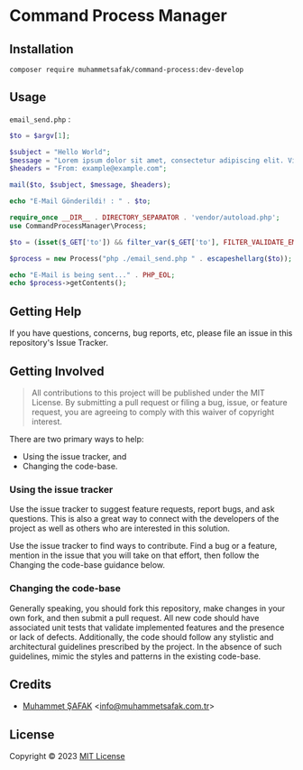 # Command Process Manager


## Installation

```
composer require muhammetsafak/command-process:dev-develop
```

## Usage

`email_send.php` : 

```php
$to = $argv[1];

$subject = "Hello World";
$message = "Lorem ipsum dolor sit amet, consectetur adipiscing elit. Vivamus sollicitudin varius dui, sit amet molestie justo pulvinar at. Nunc mi est, condimentum eget aliquet at, laoreet vel ipsum. Aliquam accumsan nulla at lorem consectetur, vitae venenatis justo rhoncus.";
$headers = "From: example@example.com";

mail($to, $subject, $message, $headers);

echo "E-Mail Gönderildi! : " . $to;
```

```php
require_once __DIR__ . DIRECTORY_SEPARATOR . 'vendor/autoload.php';
use CommandProcessManager\Process;

$to = (isset($_GET['to']) && filter_var($_GET['to'], FILTER_VALIDATE_EMAIL)) ? $_GET['to'] : 'test@example.com';

$process = new Process("php ./email_send.php " . escapeshellarg($to));

echo "E-Mail is being sent..." . PHP_EOL;
echo $process->getContents();
```


## Getting Help

If you have questions, concerns, bug reports, etc, please file an issue in this repository's Issue Tracker.

## Getting Involved

> All contributions to this project will be published under the MIT License. By submitting a pull request or filing a bug, issue, or feature request, you are agreeing to comply with this waiver of copyright interest.

There are two primary ways to help:

- Using the issue tracker, and
- Changing the code-base.

### Using the issue tracker

Use the issue tracker to suggest feature requests, report bugs, and ask questions. This is also a great way to connect with the developers of the project as well as others who are interested in this solution.

Use the issue tracker to find ways to contribute. Find a bug or a feature, mention in the issue that you will take on that effort, then follow the Changing the code-base guidance below.

### Changing the code-base

Generally speaking, you should fork this repository, make changes in your own fork, and then submit a pull request. All new code should have associated unit tests that validate implemented features and the presence or lack of defects. Additionally, the code should follow any stylistic and architectural guidelines prescribed by the project. In the absence of such guidelines, mimic the styles and patterns in the existing code-base.

## Credits

- [Muhammet ŞAFAK](https://www.muhammetsafak.com.tr) <<info@muhammetsafak.com.tr>>

## License

Copyright &copy; 2023 [MIT License](./LICENSE)